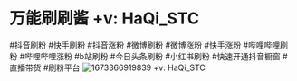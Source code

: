 # 万能刷刷酱  +v: HaQi_STC
#抖音刷粉 #快手刷粉 #抖音涨粉 #微博刷粉 #微博涨粉 #快手涨粉 #哔哩哔哩刷粉 #哔哩哔哩涨粉 #b站刷粉 #今日头条刷粉 #小红书刷粉 #快速开通抖音橱窗 #直播带货 #刷粉平台
![1673366919839](https://user-images.githubusercontent.com/52498532/211603851-5b3199e8-4de5-4626-ac8f-9ffe23980625.jpg)
+v: HaQi_STC
